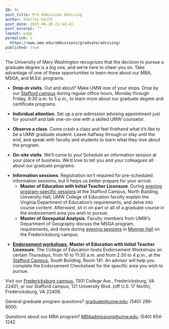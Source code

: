 ```yaml
---
ID: 91
post_title: Pre-Admission Advising
author: Shelley Keith
post_date: 2015-06-30 21:44:43
post_excerpt: ""
layout: page
permalink: >
  https://www.umw.edu/admissions/graduate/advising/
published: true
---
```

The University of Mary Washington recognizes that the decision to pursue a graduate degree is a big one, and we’re here to cheer you on. Take advantage of one of these opportunities to learn more about our MBA, MSGA, and M.Ed. programs.
<ul>
	<li><b>Drop-in visits</b>. Out and about? Make UMW one of your stops. Drop by our <a href="https://www.google.com/maps/place/University+of+Mary+Washington+Stafford+Campus/@38.3706186,-77.5325131,17z/data=!4m7!1m4!3m3!1s0x89b6eb19784c1d0d:0xddbf4deac979f28d!2sUniversity+of+Mary+Washington+Stafford+Campus!3b1!3m1!1s0x89b6eb19784c1d0d:0xddbf4deac979f28d">Stafford campus</a> during regular office hours, Monday through Friday, 8:30 a.m. to 5 p.m., to learn more about our graduate degree and certificate programs.</li>
</ul>
<ul>
	<li><b>Individual </b><b>a</b><b>ttention</b>. Set up a pre-admission advising appointment just for yourself and talk one-on-one with a skilled UMW counselor.</li>
</ul>
<ul>
	<li><b>Observe a c</b><b>lass</b>. Come crash a class and feel firsthand what it’s like to be a UMW graduate student. Leave halfway through or stay until the end, and speak with faculty and students to learn what they love about the program.</li>
</ul>
<ul>
	<li><b>On-site v</b><b>isits</b>. We’ll come to you! Schedule an information session at your place of business. We’d love to tell you and your colleagues all about our graduate programs.</li>
</ul>
<ul>
	<li><b>Information sessions</b>. Registration isn’t required for pre-scheduled information sessions, but it helps us better prepare for your arrival.
<ul>
	<li><b>Master of Education with Initial Teacher Licensure</b>. During <a href="/admissions/graduate/information-sessions/">evening program-specific sessions</a> at the Stafford Campus, North Building, University Hall, UMW College of Education faculty explain the Virginia Department of Education’s requirements, and delve into course content. Afterward, sit in on part or all of a graduate course in the endorsement area you wish to pursue.</li>
	<li><b>Master of Geospatial Analysis</b>. Faculty members from UMW’s Department of Geography discuss the MSGA program, requirements, and more during <a href="/admissions/graduate/information-sessions/">evening sessions</a> in <a href="https://www.google.com/maps/place/Monroe+Hall/@38.3035624,-77.4745184,17z/data=!3m1!4b1!4m2!3m1!1s0x89b6c1f75d613987:0x9df2954334f2a630">Monroe Hall</a> on the Fredericksburg campus.</li>
</ul>
</li>
</ul>
<ul>
	<li><a href="http://education.umw.edu/endorsement-workshops/"><b>Endorsement w</b><b>orkshops</b></a><b>,</b> <b>Master of Education with I</b><b>niti</b><b>al Teacher Licensure</b>. The College of Education hosts Endorsement Workshops on certain Thursdays, from 10 to 11:30 a.m. and from 2:30 to 4 p.m., at the <a href="https://www.google.com/maps/place/University+of+Mary+Washington+Stafford+Campus/@38.3706186,-77.5325131,17z/data=!4m7!1m4!3m3!1s0x89b6eb19784c1d0d:0xddbf4deac979f28d!2sUniversity+of+Mary+Washington+Stafford+Campus!3b1!3m1!1s0x89b6eb19784c1d0d:0xddbf4deac979f28d">Stafford Campus</a>, South Building, Room 141. An advisor will help you complete the Endorsement Checksheet for the specific area you wish to pursue.</li>
</ul>
Visit our <a href="https://www.google.com/maps/place/University+of+Mary+Washington/@38.3005178,-77.4749153,15z/data=!3m1!4b1!4m2!3m1!1s0x89b6c1f6e987a255:0x1ef2db66d097c3c1">Fredericksburg campus</a>, 1301 College Ave., Fredericksburg, VA 22401, or our Stafford campus, 121 University Blvd. (off U.S. 17 North), Fredericksburg, VA 22406.

General graduate program questions? <a href="mailto:graduate@umw.edu">graduate@umw.edu</a>; (540) 286-8000.

Questions about our MBA program? <a href="mailto:MBAadmissions@umw.edu">MBAadmissions@umw.edu</a>; (540) 654-1242.